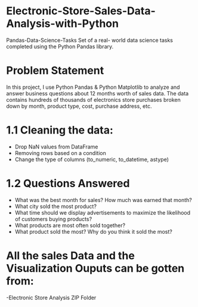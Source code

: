 # Electronic-Store-Sales-Data-Analysis-with-Python
Pandas-Data-Science-Tasks Set of a real- world data science tasks completed using the Python Pandas library.
# Problem Statement
In this project, I use Python Pandas & Python Matplotlib to analyze and answer business questions about 12 months worth of sales data. The data contains hundreds of thousands of electronics store purchases broken down by month, product type, cost, purchase address, etc. 

# 1.1 Cleaning the data:
- Drop NaN values from DataFrame
- Removing rows based on a condition
- Change the type of columns (to_numeric, to_datetime, astype)

# 1.2 Questions Answered
- What was the best month for sales? How much was earned that month?
- What city sold the most product?
- What time should we display advertisements to maximize the likelihood of customers buying products?
- What products are most often sold together?
- What product sold the most? Why do you think it sold the most?
# All the sales Data and the Visualization Ouputs can be gotten from:
-Electronic Store Analysis ZIP Folder
